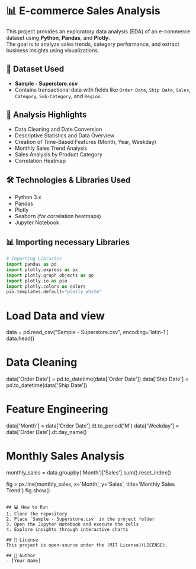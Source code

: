 # 📊 E-commerce Sales Analysis

This project provides an exploratory data analysis (EDA) of an e-commerce dataset using **Python**, **Pandas**, and **Plotly**.  
The goal is to analyze sales trends, category performance, and extract business insights using visualizations.

## 📁 Dataset Used
- **Sample - Superstore.csv**
- Contains transactional data with fields like `Order Date`, `Ship Date`, `Sales`, `Category`, `Sub-Category`, and `Region`.

## 📝 Analysis Highlights
- Data Cleaning and Date Conversion  
- Descriptive Statistics and Data Overview  
- Creation of Time-Based Features (Month, Year, Weekday)  
- Monthly Sales Trend Analysis  
- Sales Analysis by Product Category  
- Correlation Heatmap  

## 🛠️ Technologies & Libraries Used
- Python 3.x  
- Pandas  
- Plotly  
- Seaborn (for correlation heatmaps)  
- Jupyter Notebook  

## 📊 Importing necessary Libraries

```python
# Importing Libraries
import pandas as pd
import plotly.express as px
import plotly.graph_objects as go
import plotly.io as pio
import plotly.colors as colors
pio.templates.default="plotly_white"
```

# Load Data and view
data = pd.read_csv("Sample - Superstore.csv", encoding='latin-1')
data.head()

# Data Cleaning
data['Order Date'] = pd.to_datetime(data['Order Date'])
data['Ship Date'] = pd.to_datetime(data['Ship Date'])

# Feature Engineering
data['Month'] = data['Order Date'].dt.to_period('M')
data['Weekday'] = data['Order Date'].dt.day_name()

# Monthly Sales Analysis
monthly_sales = data.groupby('Month')['Sales'].sum().reset_index()

fig = px.line(monthly_sales, x='Month', y='Sales', title='Monthly Sales Trend')
fig.show()
```

## 💻 How to Run
1. Clone the repository  
2. Place `Sample - Superstore.csv` in the project folder  
3. Open the Jupyter Notebook and execute the cells  
4. Explore insights through interactive charts  

## 📄 License
This project is open-source under the [MIT License](LICENSE).

## 👤 Author
- [Your Name]



